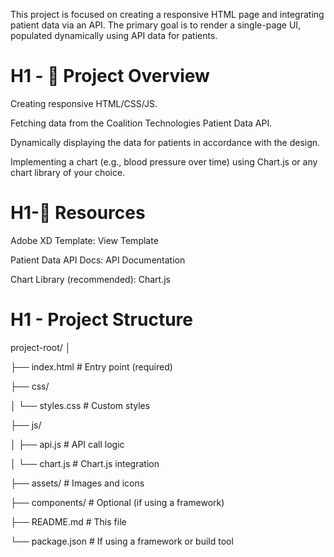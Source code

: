 This project is focused on creating a responsive HTML page and integrating patient data via an API. The primary goal is to render a single-page UI, populated dynamically using API data for patients.

# H1 - 📝 Project Overview

Creating responsive HTML/CSS/JS.

Fetching data from the Coalition Technologies Patient Data API.

Dynamically displaying the data for patients in accordance with the design.

Implementing a chart (e.g., blood pressure over time) using Chart.js or any chart library of your choice.

# H1-📎 Resources

Adobe XD Template: View Template

Patient Data API Docs: API Documentation

Chart Library (recommended): Chart.js

# H1 - Project Structure

project-root/
│

├── index.html              # Entry point (required)

├── css/

│   └── styles.css          # Custom styles

├── js/

│   ├── api.js              # API call logic

│   └── chart.js            # Chart.js integration

├── assets/                 # Images and icons

├── components/             # Optional (if using a framework)

├── README.md               # This file

└── package.json            # If using a framework or build tool
